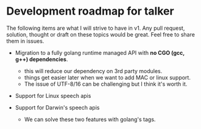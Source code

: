 # Development roadmap for talker

The following items are what I will strive to have in v1.
Any pull request, solution, thought or draft on these topics would be great. Feel free to share them in issues.

* Migration to a fully golang runtime managed API with **no CGO (gcc, g++) dependencies**.
	* this will reduce our dependency on 3rd party modules.
	* things get easier later when we want to add MAC or linux support.
	* The issue of UTF-8/16 can be challenging but I think it's worth it.

* Support for Linux speech apis
* Support for Darwin's speech apis
	* We can solve these two features with golang's tags.



